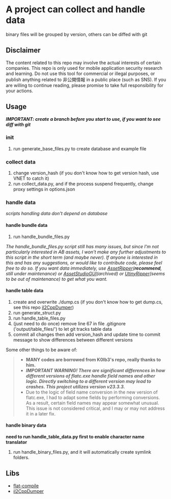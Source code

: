# A project can collect and handle data
binary files will be grouped by version, others can be diffed with git

## Disclaimer
The content related to this repo may involve the actual interests of certain companies. This repo is only used for mobile application security research and learning. Do not use this tool for commercial or illegal purposes, or publish anything related to 非公開情報 in a public place (such as SNS). If you are willing to continue reading, please promise to take full responsibility for your actions.
## Usage
***IMPORTANT: create a branch before you start to use, if you want to see diff with git***
### init
1. run generate_base_files.py to create database and example  file

### collect data
1. change version_hash (if you don't know how to get version hash, use VNET to catch it)
2. run collect_data.py, and if the process suspend frequently, change proxy settings in options.json

### handle data
*scripts handling data don't depend on database*
#### handle bundle data
1. run handle_bundle_files.py

*The handle_bundle_files.py script still has many issues, but since I'm not particularly interested in AB assets, I won't make any further adjustments to this script in the short term (and maybe never). If anyone is interested in this and has any suggestions, or would like to contribute code, please feel free to do so.*
*If you want data immediately, use [AssetRipper](https://github.com/AssetRipper/AssetRipper)(**recommend**, still under maintenance) or [AssetStudioGUI](https://github.com/Perfare/AssetStudio)(archived) or [UtinyRipper](https://github.com/mafaca/UtinyRipper)(seems to be out of maintenance) to get what you want.*

#### handle table data
1. create and overwrite ./dump.cs (if you don't know how to get dump.cs, see this repo [il2CppDumper](https://github.com/Perfare/Il2CppDumper))
2. run generate_struct.py
3. run handle_table_files.py
4. (just need to do once) remove line 67 in file .gitignore ('output/table_files/') to let git tracks table data
5. commit all changes then add version_hash and update time to commit message to show differences between different versions 

Some other things to be aware of:
> - **MANY codes are borrowed from K0lb3's repo, really thanks to him.**
> - ***IMPORTANT WARNING! There are significant differences in how different versions of flatc.exe handle field names and other logic. Directly switching to a different version may lead to crashes. This project utilizes version v23.3.3.***
> - Due to the logic of field name conversion in the new version of flatc.exe, I had to adapt some fields by performing conversions. As a result, certain field names may appear somewhat unusual. This issue is not considered critical, and I may or may not address it in a later fix.


#### handle binary data
**need to run handle_table_data.py first to enable character name translator**
1. run handle_binary_files.py, and it will automatically create symlink folders.

## Libs
- [flat-compile](https://github.com/google/flatbuffers)
- [il2CppDumper](https://github.com/Perfare/Il2CppDumper)